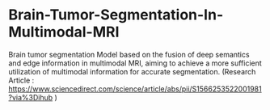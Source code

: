 # Brain-Tumor-Segmentation-In-Multimodal-MRI
Brain tumor segmentation Model based on the fusion of deep semantics and edge information in multimodal MRI, aiming to achieve a more sufficient utilization of multimodal information for accurate segmentation. (Research Article : https://www.sciencedirect.com/science/article/abs/pii/S1566253522001981?via%3Dihub )

